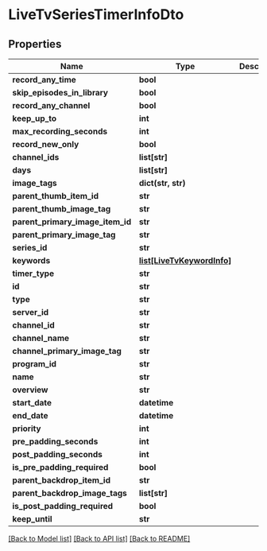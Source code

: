# LiveTvSeriesTimerInfoDto

## Properties
Name | Type | Description | Notes
------------ | ------------- | ------------- | -------------
**record_any_time** | **bool** |  | [optional] 
**skip_episodes_in_library** | **bool** |  | [optional] 
**record_any_channel** | **bool** |  | [optional] 
**keep_up_to** | **int** |  | [optional] 
**max_recording_seconds** | **int** |  | [optional] 
**record_new_only** | **bool** |  | [optional] 
**channel_ids** | **list[str]** |  | [optional] 
**days** | **list[str]** |  | [optional] 
**image_tags** | **dict(str, str)** |  | [optional] 
**parent_thumb_item_id** | **str** |  | [optional] 
**parent_thumb_image_tag** | **str** |  | [optional] 
**parent_primary_image_item_id** | **str** |  | [optional] 
**parent_primary_image_tag** | **str** |  | [optional] 
**series_id** | **str** |  | [optional] 
**keywords** | [**list[LiveTvKeywordInfo]**](LiveTvKeywordInfo.md) |  | [optional] 
**timer_type** | **str** |  | [optional] 
**id** | **str** |  | [optional] 
**type** | **str** |  | [optional] 
**server_id** | **str** |  | [optional] 
**channel_id** | **str** |  | [optional] 
**channel_name** | **str** |  | [optional] 
**channel_primary_image_tag** | **str** |  | [optional] 
**program_id** | **str** |  | [optional] 
**name** | **str** |  | [optional] 
**overview** | **str** |  | [optional] 
**start_date** | **datetime** |  | [optional] 
**end_date** | **datetime** |  | [optional] 
**priority** | **int** |  | [optional] 
**pre_padding_seconds** | **int** |  | [optional] 
**post_padding_seconds** | **int** |  | [optional] 
**is_pre_padding_required** | **bool** |  | [optional] 
**parent_backdrop_item_id** | **str** |  | [optional] 
**parent_backdrop_image_tags** | **list[str]** |  | [optional] 
**is_post_padding_required** | **bool** |  | [optional] 
**keep_until** | **str** |  | [optional] 

[[Back to Model list]](../README.md#documentation-for-models) [[Back to API list]](../README.md#documentation-for-api-endpoints) [[Back to README]](../README.md)

